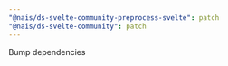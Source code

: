 ```yaml
---
"@nais/ds-svelte-community-preprocess-svelte": patch
"@nais/ds-svelte-community": patch
---
```


Bump dependencies
